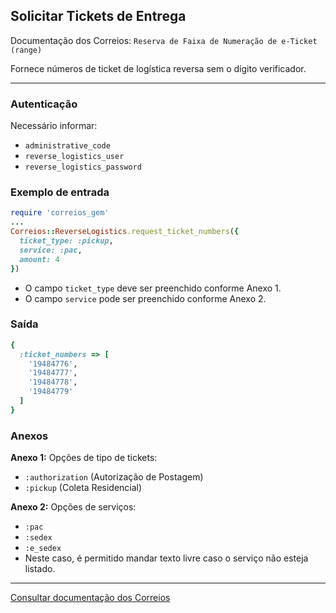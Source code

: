 ## Solicitar Tickets de Entrega

Documentação dos Correios: `Reserva de Faixa de Numeração de e-Ticket (range)`

Fornece números de ticket de logística reversa sem o dígito verificador.

____

### Autenticação
Necessário informar:
* `administrative_code`
* `reverse_logistics_user`
* `reverse_logistics_password`

### Exemplo de entrada

```ruby
require 'correios_gem'
...
Correios::ReverseLogistics.request_ticket_numbers({
  ticket_type: :pickup,
  service: :pac,
  amount: 4
})
```
* O campo `ticket_type` deve ser preenchido conforme Anexo 1.
* O campo `service` pode ser preenchido conforme Anexo 2.

### Saída

```ruby
{
  :ticket_numbers => [
    '19484776',
    '19484777',
    '19484778',
    '19484779'
  ]
}
```

### Anexos

__Anexo 1:__
Opções de tipo de tickets:
* `:authorization` (Autorização de Postagem)
* `:pickup` (Coleta Residencial)

__Anexo 2:__
Opções de serviços:
* `:pac`
* `:sedex`
* `:e_sedex`
* Neste caso, é permitido mandar texto livre caso o serviço não esteja listado.
---

[Consultar documentação dos Correios](CORREIOS_DOCUMENT.pdf)
